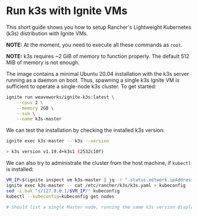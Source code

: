 # Run k3s with Ignite VMs

This short guide shows you how to setup Rancher's Lightweight Kubernetes (k3s) distribution with Ignite VMs.

**NOTE:** At the moment, you need to execute all these commands as `root`.

**NOTE:** k3s requires ~2 GiB of memory to function properly. The default 512 MiB of memory is not enough.

The image contains a minimal Ubuntu 20.04 installation with the k3s server running as a daemon on boot.
Thus, spawning a single k3s Ignite VM is sufficient to operate a single-node k3s cluster. To get started:

```bash
ignite run weaveworks/ignite-k3s:latest \
    --cpus 2 \
    --memory 2GB \
    --ssh \
    --name k3s-master
```

We can test the installation by checking the installed k3s version:

```bash
ignite exec k3s-master -- k3s --version

> k3s version v1.19.4+k3s1 (2532c10f)
```

We can also try to administrate the cluster from the host machine, if `kubectl` is installed:

```bash
VM_IP=$(ignite inspect vm k3s-master | jq -r ".status.network.ipAddresses[0]")
ignite exec k3s-master -- cat /etc/rancher/k3s/k3s.yaml > kubeconfig
sed -i.bak "s/127.0.0.1/$VM_IP/" kubeconfig
kubectl --kubeconfig=kubeconfig get nodes

# Should list a single Master node, running the same k3s version displayed earlier
```
